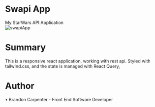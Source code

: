 # Swapi App
My StarWars API Application
<br>
![swapiApp](https://user-images.githubusercontent.com/69767056/188934152-04e23d86-e321-4288-acdc-a0e288b62cef.jpg)


<h1>Summary</h1>
This is a responsive react application, working with rest api. Styled with tailwind.css, and the state is managed with React Query, 

<h1>Author</h1>
• Brandon Carpenter - Front End Software Developer
